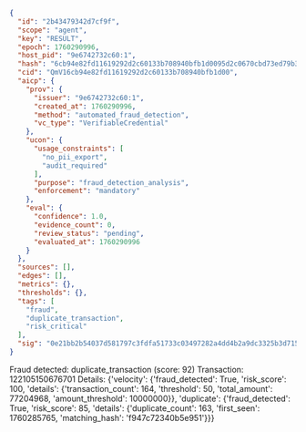 ```json
{
  "id": "2b43479342d7cf9f",
  "scope": "agent",
  "key": "RESULT",
  "epoch": 1760290996,
  "host_pid": "9e6742732c60:1",
  "hash": "6cb94e82fd11619292d2c60133b708940bfb1d0095d2c0670cbd73ed79b35bda",
  "cid": "QmV16cb94e82fd11619292d2c60133b708940bfb1d00",
  "aicp": {
    "prov": {
      "issuer": "9e6742732c60:1",
      "created_at": 1760290996,
      "method": "automated_fraud_detection",
      "vc_type": "VerifiableCredential"
    },
    "ucon": {
      "usage_constraints": [
        "no_pii_export",
        "audit_required"
      ],
      "purpose": "fraud_detection_analysis",
      "enforcement": "mandatory"
    },
    "eval": {
      "confidence": 1.0,
      "evidence_count": 0,
      "review_status": "pending",
      "evaluated_at": 1760290996
    }
  },
  "sources": [],
  "edges": [],
  "metrics": {},
  "thresholds": {},
  "tags": [
    "fraud",
    "duplicate_transaction",
    "risk_critical"
  ],
  "sig": "0e21bb2b54037d581797c3fdfa51733c03497282a4dd4b2a9dc3325b3d715e84"
}
```

Fraud detected: duplicate_transaction (score: 92)
Transaction: 122105150676701
Details: {'velocity': {'fraud_detected': True, 'risk_score': 100, 'details': {'transaction_count': 164, 'threshold': 50, 'total_amount': 77204968, 'amount_threshold': 10000000}}, 'duplicate': {'fraud_detected': True, 'risk_score': 85, 'details': {'duplicate_count': 163, 'first_seen': 1760285765, 'matching_hash': 'f947c72340b5e951'}}}